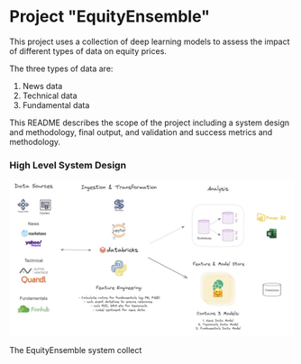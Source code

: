 # Project "EquityEnsemble"

This project uses a collection of deep learning models to assess the impact of different types of data on equity prices. 

The three types of data are:

1. News data
2. Technical data
3. Fundamental data

This README describes the scope of the project including a system design and methodology, final output, and validation and success metrics and methodology.

### High Level System Design

![Alternative Text](https://github.com/ashatidealiq/EquityEnsemble/blob/main/pipeline.jpg)

The EquityEnsemble system collect
